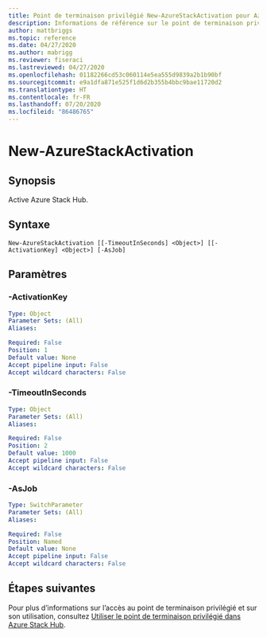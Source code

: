 ```yaml
---
title: Point de terminaison privilégié New-AzureStackActivation pour Azure Stack Hub
description: Informations de référence sur le point de terminaison privilégié Azure Stack PowerShell - New-AzureStackActivation
author: mattbriggs
ms.topic: reference
ms.date: 04/27/2020
ms.author: mabrigg
ms.reviewer: fiseraci
ms.lastreviewed: 04/27/2020
ms.openlocfilehash: 01182266cd53c060114e5ea555d9839a2b1b90bf
ms.sourcegitcommit: e9a1dfa871e525f1d6d2b355b4bbc9bae11720d2
ms.translationtype: HT
ms.contentlocale: fr-FR
ms.lasthandoff: 07/20/2020
ms.locfileid: "86486765"
---
```

# <a name="new-azurestackactivation"></a>New-AzureStackActivation

## <a name="synopsis"></a>Synopsis
Active Azure Stack Hub.

## <a name="syntax"></a>Syntaxe

```
New-AzureStackActivation [[-TimeoutInSeconds] <Object>] [[-ActivationKey] <Object>] [-AsJob]
```

## <a name="parameters"></a>Paramètres

### <a name="-activationkey"></a>-ActivationKey
 

```yaml
Type: Object
Parameter Sets: (All)
Aliases:

Required: False
Position: 1
Default value: None
Accept pipeline input: False
Accept wildcard characters: False
```

### <a name="-timeoutinseconds"></a>-TimeoutInSeconds
 

```yaml
Type: Object
Parameter Sets: (All)
Aliases:

Required: False
Position: 2
Default value: 1000
Accept pipeline input: False
Accept wildcard characters: False
```

### <a name="-asjob"></a>-AsJob


```yaml
Type: SwitchParameter
Parameter Sets: (All)
Aliases:

Required: False
Position: Named
Default value: None
Accept pipeline input: False
Accept wildcard characters: False
```

## <a name="next-steps"></a>Étapes suivantes

Pour plus d’informations sur l’accès au point de terminaison privilégié et sur son utilisation, consultez [Utiliser le point de terminaison privilégié dans Azure Stack Hub](../../operator/azure-stack-privileged-endpoint.md).
